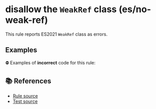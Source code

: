 # disallow the `WeakRef` class (es/no-weak-ref)

This rule reports ES2021 `WeakRef` class as errors.

## Examples

⛔ Examples of **incorrect** code for this rule:

<eslint-playground type="bad" code="/*eslint es/no-weak-ref: error */
let ref = new WeakRef()
" />

## 📚 References

- [Rule source](https://github.com/mysticatea/eslint-plugin-es/blob/v3.0.1/lib/rules/no-weak-ref.js)
- [Test source](https://github.com/mysticatea/eslint-plugin-es/blob/v3.0.1/tests/lib/rules/no-weak-ref.js)
